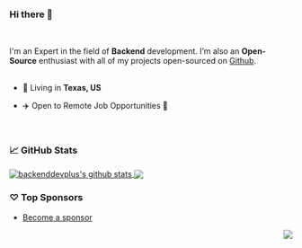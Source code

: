 ### Hi there 👋

<!--
**backenddevplus/backenddevplus** is a ✨ _special_ ✨ repository because its `README.md` (this file) appears on your GitHub profile.

Here are some ideas to get you started:

- 🔭 I’m currently working on ...
- 🌱 I’m currently learning ...
- 👯 I’m looking to collaborate on ...
- 🤔 I’m looking for help with ...
- 💬 Ask me about ...
- 📫 How to reach me: ...
- 😄 Pronouns: ...
- ⚡ Fun fact: ...
-->
<br/>

I'm an Expert in the field of **Backend** development. I’m also an **Open-Source** enthusiast with all of my projects open-sourced on [Github](https://github.com/backenddevplus?tab=repositories).
<br/>
<br/>

- 🗼 Living in **Texas, US**

- ✈️ Open to Remote Job Opportunities 🍻

<br/>

### 📈 GitHub Stats


<a href="https://github.com/backenddevplus?tab=repositories">
  <img align="center" src="https://github-readme-stats.vercel.app/api?username=backenddevplus&show_icons=true&count_private=true&include_all_commits=true&line_height=21&show_icons=true&theme=vue&hide_border=true" alt="backenddevplus's github stats" />
</a>
<a href="https://github.com/backenddevplus?tab=repositories">
  <!-- Change the `github-readme-stats.anuraghazra1.vercel.app` to `github-readme-stats.vercel.app`  -->
  <img align="center" src="https://github-readme-stats.vercel.app/api/top-langs/?username=backenddevplus&show_icons=true&layout=compact&theme=vue&hide_border=true&langs_count=8" />
</a>

### ♡ Top Sponsors

- [Become a sponsor](https://github.com/sponsors/backenddevplus)

<img src="https://komarev.com/ghpvc/?username=backenddevplus&color=blue&style=flat-square&label=visitors" align="right" />

